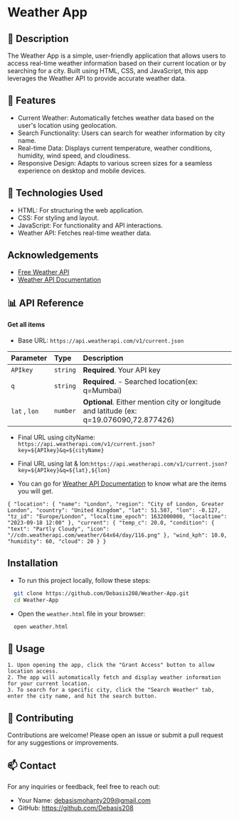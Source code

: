 
# Weather App

## 📖 Description

The Weather App is a simple, user-friendly application that allows users to access real-time weather information based on their current location or by searching for a city. Built using HTML, CSS, and JavaScript, this app leverages the Weather API to provide accurate weather data.


## 🚀 Features

- Current Weather: Automatically fetches weather data based on the user's location using geolocation.
- Search Functionality: Users can search for weather information by city name.
- Real-time Data: Displays current temperature, weather conditions, humidity, wind speed, and cloudiness.
- Responsive Design: Adapts to various screen sizes for a seamless experience on desktop and mobile devices.


## 🔧 Technologies Used

- HTML: For structuring the web application.
- CSS: For styling and layout.
- JavaScript: For functionality and API interactions.
- Weather API: Fetches real-time weather data.
## Acknowledgements

 - [Free Weather API](https://www.weatherapi.com/)
 - [Weather API Documentation](https://www.weatherapi.com/docs/)


## 📊 API Reference

#### Get all items

- Base URL: ```https://api.weatherapi.com/v1/current.json```

| Parameter | Type     | Description                |
| :-------- | :------- | :------------------------- |
| `APIkey` | `string` | **Required**. Your API key |
| `q`  | `string` |  **Required**. - Searched location(ex: q=Mumbai) |
| `lat` , `lon` | `number` | **Optional**. Either mention city or longitude and latitude (ex: q=19.076090,72.877426) |


- Final URL using cityName: ```https://api.weatherapi.com/v1/current.json?key=${APIkey}&q=${cityName}```

- Final URL using lat & lon:```https://api.weatherapi.com/v1/current.json?key=${APIkey}&q=${lat},${lon}```

- You can go for [Weather API Documentation](https://www.weatherapi.com/docs/) to know what are the items you will get.

`{
    "location": {
        "name": "London",
        "region": "City of London, Greater London",
        "country": "United Kingdom",
        "lat": 51.507,
        "lon": -0.127,
        "tz_id": "Europe/London",
        "localtime_epoch": 1632000000,
        "localtime": "2023-09-18 12:00"
    },
    "current": {
        "temp_c": 20.0,
        "condition": {
            "text": "Partly Cloudy",
            "icon": "//cdn.weatherapi.com/weather/64x64/day/116.png"
        },
        "wind_kph": 10.0,
        "humidity": 60,
        "cloud": 20
    }
}`

## Installation

- To run this project locally, follow these steps:
```bash
  git clone https://github.com/Debasis208/Weather-App.git
  cd Weather-App

```
- Open the `weather.html` file in your browser:
```bash
  open weather.html 

```
## 📲 Usage
    1. Upon opening the app, click the "Grant Access" button to allow location access.
    2. The app will automatically fetch and display weather information for your current location.
    3. To search for a specific city, click the "Search Weather" tab, enter the city name, and hit the search button.


## 🤝 Contributing

Contributions are welcome! Please open an issue or submit a pull request for any suggestions or improvements.


## 📫 Contact

For any inquiries or feedback, feel free to reach out:

- Your Name: debasismohanty209@gmail.com
- GitHub: https://github.com/Debasis208


